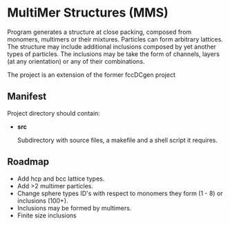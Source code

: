 # MultiMer Structures (MMS)

Program generates a structure at close packing, composed from monomers,
multimers or their mixtures. Particles can form arbitrary lattices. The
structure may include additional inclusions composed by yet another types of
particles. The inclusions may be take the form of channels, layers (at any
orientation) or any of their combinations.

The project is an extension of the former fccDCgen project


## Manifest

Project directory should contain:

*	**src**

	Subdirectory with source files, a makefile and a shell script it requires.

## Roadmap

* Add hcp and bcc lattice types.
* Add >2 multimer particles.
* Change sphere types ID's with respect to monomers they form (1 - 8) or
  inclusions (100+).
* Inclusions may be formed by multimers.
* Finite size inclusions
